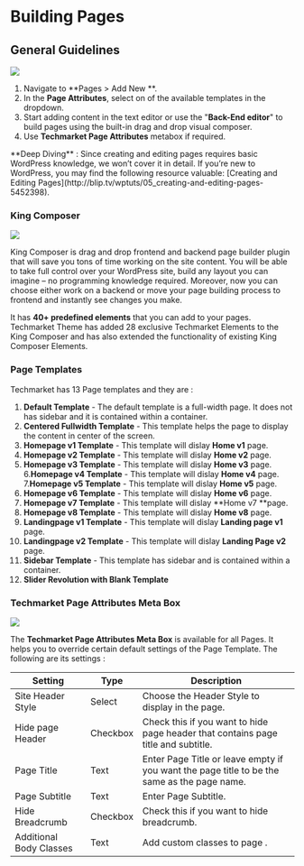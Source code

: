 # Building Pages

## General Guidelines

![](http://transvelo.github.io/docs/electro/images/add-new-page.png)

1. Navigate to **Pages > Add New **.
2. In the **Page Attributes**, select on of the available templates in the dropdown.
3. Start adding content in the text editor or use the "**Back-End editor**" to build pages using the built-in drag and drop visual composer.
4. Use **Techmarket Page Attributes** metabox if required.

<div class="alert alert-info">**Deep Diving** : Since creating and editing pages requires basic WordPress knowledge, we won’t cover it in detail. If you’re new to WordPress, you may find the following resource valuable: [Creating and Editing Pages](http://blip.tv/wptuts/05_creating-and-editing-pages-5452398).</div>

### King Composer

![](http://transvelo.github.io/docs/electro/images/vc-backend-editor.png)

King Composer is drag and drop frontend and backend page builder plugin that will save you tons of time working on the site content. You will be able to take full control over your WordPress site, build any layout you can imagine – no programming knowledge required. Moreover, now you can choose either work on a backend or move your page building process to frontend and instantly see changes you make.

It has **40+ predefined elements** that you can add to your pages. Techmarket Theme has added 28 exclusive Techmarket Elements to the King Composer and has also extended the functionality of existing King Composer Elements.

### Page Templates

Techmarket has 13 Page templates and they are :

1. **Default Template** - The default template is a full-width page. It does not has sidebar and it is contained within a container.
2. **Centered Fullwidth Template** - This template helps the page to display the content in center of the screen.
3. **Homepage v1 Template** - This template will dislay **Home v1** page.
4. **Homepage v2 Template** - This template will dislay **Home v2** page.
5. **Homepage v3 Template** - This template will dislay **Home v3** page.
6.**Homepage v4 Template** - This template will dislay **Home v4** page.
7.**Homepage v5 Template** - This template will dislay **Home v5** page.
8. **Homepage v6 Template** - This template will dislay **Home v6** page.
9. **Homepage v7 Template** - This template will dislay **Home v7 **page.
10. **Homepage v8 Template** - This template will dislay **Home v8** page.
11. **Landingpage v1 Template** - This template will dislay **Landing page v1** page.
12. **Landingpage v2 Template** - This template will dislay **Landing Page v2** page.
13. **Sidebar Template** - This template has sidebar and is contained within a container.
14. **Slider Revolution with Blank Template**

### Techmarket Page Attributes Meta Box

![](http://transvelo.github.io/docs/electro/images/page-attributes.png)

The **Techmarket Page Attributes Meta Box** is available for all Pages. It helps you to override certain default settings of the Page Template. The following are its settings :

| Setting | Type | Description |
| -- | -- | -- |
| Site Header Style | Select | Choose the Header Style to display in the page. |
| Hide page Header | Checkbox | Check this if you want to hide page header that contains page title and subtitle. |
| Page Title | Text | Enter Page Title or leave empty if you want the page title to be the same as the page name. |
| Page Subtitle | Text | Enter Page Subtitle. |
| Hide Breadcrumb | Checkbox | Check this if you want to hide breadcrumb. |
| Additional Body Classes | Text | Add custom classes to page . |





